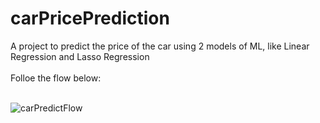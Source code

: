 # carPricePrediction
A project to predict the price of the car using 2 models of ML, like Linear Regression and Lasso Regression<br><br>
Folloe the flow below:<br><br>

<img src="https://user-images.githubusercontent.com/74568103/157508416-91c7f114-95b5-428a-a9fe-04b9db1c9ad5.png" title="carPredictFlow"/>
